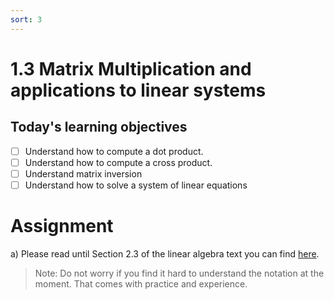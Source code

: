```yaml
---
sort: 3
---
```


# 1.3 Matrix Multiplication and applications to linear systems

## Today's learning objectives
- [ ] Understand how to compute a dot product.
- [ ] Understand how to compute a cross product.
- [ ] Understand matrix inversion
- [ ] Understand how to solve a system of linear equations

# Assignment

a) Please read until Section 2.3 of the linear algebra text you can find [here](https://www.deeplearningbook.org/contents/linear_algebra.html).

> Note: Do not worry if you find it hard to understand the notation at the moment. That comes with practice and experience.
